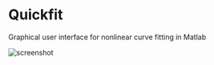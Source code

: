 # Quickfit
Graphical user interface for nonlinear curve fitting in Matlab

![screenshot](source/toolbar_images/screenshot.png)
